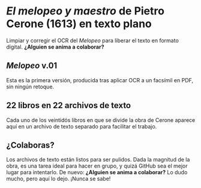 # *El melopeo y maestro* de Pietro Cerone (1613) en texto plano

Limpiar y corregir el OCR del *Melopeo* para liberar el texto en formato digital. **¿Alguien se anima a colaborar?**

## *Melopeo* v.01
Esta es la primera versión, producida tras aplicar OCR a un facsímil en PDF, sin ningún retoque. 

## 22 libros en 22 archivos de texto
Cada uno de los veintidós libros en que se divide la obra de Cerone aparece aquí en un archivo de texto separado para facilitar el trabajo.

## ¿Colaboras?
Los archivos de texto están listos para ser pulidos. Dada la magnitud de la obra, es una tarea ideal para hacer en grupo, y quizá GitHub sea el mejor lugar para intentarlo. De nuevo: **¿Alguien se anima a colaborar?** Lo dudo mucho, pero aquí lo dejo. ¡Nunca se sabe!

